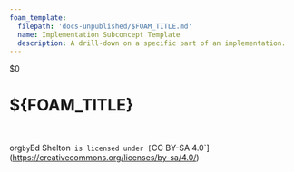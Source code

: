 ```yaml
---
foam_template:
  filepath: 'docs-unpublished/$FOAM_TITLE.md'
  name: Implementation Subconcept Template
  description: A drill-down on a specific part of an implementation.
---
```

<!---- Image: Logo, Width 75 --------->
$0
# ${FOAM_TITLE}
<!-- What? --------------------->

<!-- What Does It Do? ---------------->

<!---- Image: Screenshot, Width 520 -->

<!-- How Does It Fit Into Process?  -->

<!---- Image: Diagram, Width 720 ----->
<br>

<!----------------------------------------------------------------------------->

<!-- ## ***Info***
External information regarding ${FOAM_TITLE}:

| *Info*        | *Link*               | *Note*                                |
| ------------- | -------------------- | ------------------------------------- |
| Documentation | [Documentation][Doc] |                                       |
| Project Home  | [Project Home][Proj] |                                       |

<!-- [Doc]:     https://www.example.org -->
<!-- [Proj]:    https://www.example.org -->
<!-- [Parent]:  https://www.example.org -->

<!----------------------------------------------------------------------------->

<!-- ## ***Nice to Know***
Information that will greatly help in understanding all things ${FOAM_TITLE}:

| *Topic*                         | *Link*                                     |
| ------------------------------- | ------------------------------------------ |
| General Networking              | [[Networking]]                             |
| Windows Event Viewer            | [[Windows-Event-Viewer]]                   |
|                                 |                                            | -->

<!----------------------------------------------------------------------------->

<!-- ## ***Getting Started***
Common day-to-day tasks, problems, and procedures:

| *Topic*                         | *Link*                                     |
| ------------------------------- | ------------------------------------------ |
| Network Profiles                | [[${FOAM_TITLE}-User-Config]]              |
| netstat                         | [[${FOAM_TITLE}-netstat]]                  |
|                                 |                                            | -->

<!----------------------------------------------------------------------------->

<!-- ## ***Deep Dive***
Specific information that isn't as common:

| *Topic*                         | *Link*                                     |
| ------------------------------- | ------------------------------------------ |
| Common Terms & Definitions      | [[${FOAM_TITLE}-Glossary]]                 |
|                                 |                                            | -->

<!----------------------------------------------------------------------------->

<!-- ## ***Common Questions***
Questions you may have:

| *Question*                           | *Answer*                              |
| ------------------------------------ | ------------------------------------- |
|                                      | [Answer](#inline-answer-1)            |
|                                      |                                       | -->

<!-- ## **Inline Answer 1** -->

<!----------------------------------------------------------------------------->

<!-- ## ***Related***
Topics related to ${FOAM_TITLE}:

| *Topic & Link*                       | *Why*                                 |
| ------------------------------------ | ------------------------------------- |
| [[PARENT]]                           | Parent Concept                        |
|                                      |                                       | -->

<!----------------------------------------------------------------------------->

 org` by `Ed Shelton` is licensed under [`CC BY-SA 4.0`](https://creativecommons.org/licenses/by-sa/4.0/)</sub></sup>
